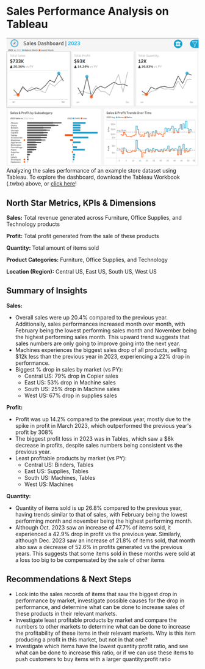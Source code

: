 # Sales Performance Analysis on Tableau
![sales-dashboard](Images/Dashboard.png)
Analyzing the sales performance of an example store dataset using Tableau. To explore the dashboard, download the Tableau Workbook (.twbx) above, or [click here](https://public.tableau.com/app/profile/alan.salinas/viz/SalesDashboardProject_17226460972450/Dashboard1)!

## North Star Metrics, KPIs & Dimensions
**Sales:** Total revenue generated across Furniture, Office Supplies, and Technology products

**Profit:** Total profit generated from the sale of these products

**Quantity:** Total amount of items sold

**Product Categories:** Furniture, Office Supplies, and Technology

**Location (Region):** Central US, East US, South US, West US

## Summary of Insights
**Sales:** 
- Overall sales were up 20.4% compared to the previous year. Additionally, sales performances increased month over month, with February being the lowest performing sales month and November being the highest performing sales month. This upward trend suggests that sales numbers are only going to improve going into the next year. 
- Machines experiences the biggest sales drop of all products, selling $12k less than the previous year in 2023, experiencing a 22% drop in performance. 
- Biggest % drop in sales by market (vs PY): 
  - Central US: 79% drop in Copier sales
  - East US: 53% drop in Machine sales
  - South US: 25% drop in Machine sales
  - West US: 67% drop in supplies sales

**Profit:** 
- Profit was up 14.2% compared to the previous year, mostly due to the spike in profit in March 2023, which outperformed the previous year's profit by 308%
- The biggest profit loss in 2023 was in Tables, which saw a $8k decrease in profits, despite sales numbers being consistent vs the previous year.
- Least profitable products by market (vs PY): 
  - Central US: Binders, Tables
  - East US: Supplies, Tables
  - South US: Machines, Tables
  - West US: Machines

**Quantity:** 
- Quantity of items sold is up 26.8% compared to the previous year, having trends similar to that of sales, with February being the lowest performing month and november being the highest performing month.
- Although Oct. 2023 saw an increase of 47.7% of items sold, it experienced a 42.9% drop in profit vs the previous year. Similarly, although Dec. 2023 saw an increase of 21.8% of items sold, that month also saw a decrease of 52.6% in profits generated vs the previous years. This suggests that some items sold in these months were sold at a loss too big to be compensated by the sale of other items

## Recommendations & Next Steps
- Look into the sales records of items that saw the biggest drop in performance by market, investigate possible causes for the drop in performance, and determine what can be done to increase sales of these products in their relevant markets.
- Investigate least profitable products by market and compare the numbers to other markets to determine what can be done to increase the profitability of these items in their relevant markets. Why is this item producing a profit in this market, but not in that one?
- Investigate which items have the lowest quantity:profit ratio, and see what can be done to increase this ratio, or if we can use these items to push customers to buy items with a larger quantity:profit ratio
